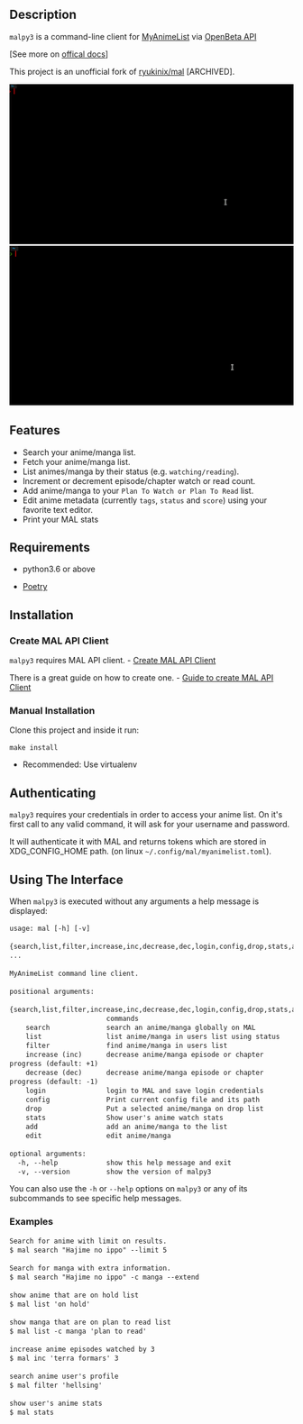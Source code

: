 ## Description

`malpy3` is a command-line client for [MyAnimeList](https://myanimelist.net/) via  [OpenBeta API](https://api.myanimelist.net/v2)

[See more on [offical docs]( https://myanimelist.net/apiconfig/references/api/v2)]

This project is an unofficial fork of [ryukinix/mal](https://github.com/ryukinix/mal) [ARCHIVED].

![demo](demos/demo1.gif)
![demo](demos/demo2.gif)

## Features
- Search your anime/manga list.
- Fetch your anime/manga list.
- List animes/manga by their status (e.g. `watching/reading`).
- Increment or decrement episode/chapter watch or read count.
- Add anime/manga to your `Plan To Watch or Plan To Read` list.
- Edit anime metadata (currently `tags`, `status` and `score`) using your favorite text editor.
- Print your MAL stats


## Requirements

- python3.6 or above

- [Poetry](https://python-poetry.org/docs/)


## Installation

### Create MAL API Client

`malpy3` requires MAL API client.
    - [Create MAL API Client](https://myanimelist.net/apiconfig/create)

There is a great guide on how  to create one.
    - [Guide to create MAL API Client](https://myanimelist.net/blog.php?eid=835707)


### Manual Installation

Clone this project and inside it run:

    make install

- Recommended: Use virtualenv


## Authenticating

`malpy3` requires your credentials in order to access your anime list.
On it's first call to any valid command, it will ask for your
username and password.

It will authenticate it with MAL and returns tokens which are
stored in XDG_CONFIG_HOME path.  (on linux ``~/.config/mal/myanimelist.toml``).


## Using The Interface

When ``malpy3`` is executed without any arguments a help message is
displayed:


    usage: mal [-h] [-v] 
        {search,list,filter,increase,inc,decrease,dec,login,config,drop,stats,add,edit} ...

    MyAnimeList command line client.

    positional arguments:
      {search,list,filter,increase,inc,decrease,dec,login,config,drop,stats,add,edit}
                            commands
        search              search an anime/manga globally on MAL
        list                list anime/manga in users list using status
        filter              find anime/manga in users list
        increase (inc)      decrease anime/manga episode or chapter progress (default: +1)
        decrease (dec)      decrease anime/manga episode or chapter progress (default: -1)
        login               login to MAL and save login credentials
        config              Print current config file and its path
        drop                Put a selected anime/manga on drop list
        stats               Show user's anime watch stats
        add                 add an anime/manga to the list
        edit                edit anime/manga

    optional arguments:
      -h, --help            show this help message and exit
      -v, --version         show the version of malpy3

You can also use the ``-h`` or ``--help`` options on ``malpy3`` or any of
its subcommands to see specific help messages.

### Examples

    Search for anime with limit on results.
    $ mal search "Hajime no ippo" --limit 5

    Search for manga with extra information.
    $ mal search "Hajime no ippo" -c manga --extend

    show anime that are on hold list
    $ mal list 'on hold'

    show manga that are on plan to read list
    $ mal list -c manga 'plan to read'

    increase anime episodes watched by 3
    $ mal inc 'terra formars' 3

    search anime user's profile
    $ mal filter 'hellsing'

    show user's anime stats
    $ mal stats

